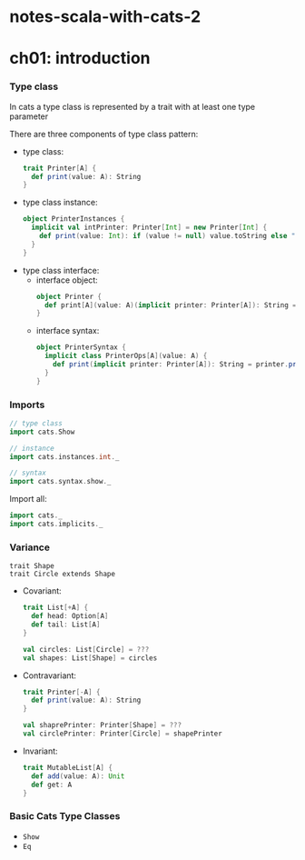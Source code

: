 # notes-scala-with-cats-2

# ch01: introduction

### Type class

In cats a type class is represented by a trait with at least one type parameter

There are three components of type class pattern:
- type class:
    ```scala
    trait Printer[A] {
      def print(value: A): String
    }
    ```
- type class instance:
    ```scala
    object PrinterInstances {
      implicit val intPrinter: Printer[Int] = new Printer[Int] {
        def print(value: Int): if (value != null) value.toString else ""
      }
    }
    ```
- type class interface:
  - interface object:
    ```scala
    object Printer {
      def print[A](value: A)(implicit printer: Printer[A]): String = printer.print(value)
    }
    ```
  - interface syntax:
    ```scala
    object PrinterSyntax {
      implicit class PrinterOps[A](value: A) {
        def print(implicit printer: Printer[A]): String = printer.print(value)
      }
    }
    ```
### Imports
```scala
// type class
import cats.Show

// instance
import cats.instances.int._

// syntax
import cats.syntax.show._
```
Import all:
```scala
import cats._
import cats.implicits._
```

### Variance
```
trait Shape
trait Circle extends Shape
```
- Covariant:
  ```scala  
  trait List[+A] {
    def head: Option[A]
    def tail: List[A]
  }
  
  val circles: List[Circle] = ???
  val shapes: List[Shape] = circles
  ```
- Contravariant:
  ```scala
  trait Printer[-A] {
    def print(value: A): String
  }
  
  val shaprePrinter: Printer[Shape] = ???
  val circlePrinter: Printer[Circle] = shapePrinter
  ```
- Invariant:
  ```scala
  trait MutableList[A] {
    def add(value: A): Unit
    def get: A
  }
  ```
### Basic Cats Type Classes
- `Show`
- `Eq`
